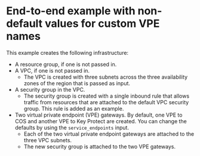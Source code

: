 # End-to-end example with non-default values for custom VPE names

This example creates the following infrastructure:
- A resource group, if one is not passed in.
- A VPC, if one is not passed in.
    - The VPC is created with three subnets across the three availability zones of the region that is passed as input.
- A security group in the VPC.
    - The security group is created with a single inbound rule that allows traffic from resources that are attached to the default VPC security group. This rule is added as an example.
- Two virtual private endpoint (VPE) gateways. By default, one VPE to COS and another VPE to Key Protect are created. You can change the defaults by using the `service_endpoints` input.
    - Each of the two virtual private endpoint gateways are attached to the three VPC subnets.
    - The new security group is attached to the two VPE gateways.
